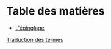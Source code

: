 # Table des matières

- [L'épinglage](04_pinning/01_chapter.md)

[Traduction des termes](translation-terms.md)
